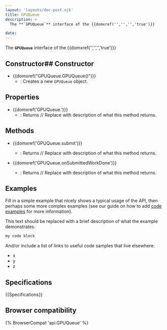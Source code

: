 ```yaml
---
layout: 'layouts/doc-post.njk'
title: GPUQueue
description: >
  The **`GPUQueue`** interface of the {{domxref('','','','true')}} 

date: 
---
```


The **`GPUQueue`** interface of the {{domxref('','','','true')}} 





 ## Constructor## Constructor

- {{domxref("GPUQueue.GPUQueue()")}}
  - : Creates a new `GPUQueue` object.



## Properties

- {{domxref('GPUQueue.')}}
  - : Returns // Replace with description of what this method returns.

## Methods

- {{domxref('GPUQueue.submit')}}
  - : Returns // Replace with description of what this method returns.

- {{domxref('GPUQueue.onSubmittedWorkDone')}}
  - : Returns // Replace with description of what this method returns.



## Examples

Fill in a simple example that nicely shows a typical usage of the API, then perhaps some more complex examples (see our guide on how to add [code examples](/en-US/docs/MDN/Contribute/Structures/Code_examples) for more information).

This text should be replaced with a brief description of what the example demonstrates.

```js
my code block
```

And/or include a list of links to useful code samples that live elsewhere:

*   x
*   y
*   z

## Specifications

{{Specifications}}

## Browser compatibility

{% BrowserCompat 'api.GPUQueue' %}


